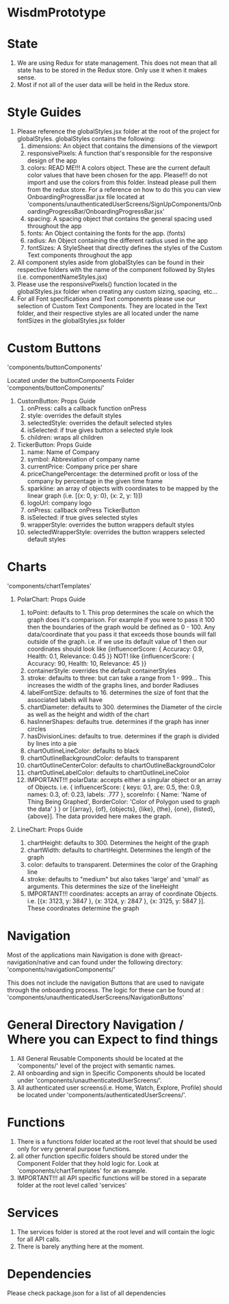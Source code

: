 # WisdmPrototype

# State

1. We are using Redux for state management. This does not mean that all state has to be stored in the Redux store. Only use it when it makes sense.
2. Most if not all of the user data will be held in the Redux store.

# Style Guides

1. Please reference the globalStyles.jsx folder at the root of the project for globalStyles. globalStyles contains the following:
   1. dimensions: An object that contains the dimensions of the viewport
   2. responsivePixels: A function that's responsible for the responsive design of the app
   3. colors: READ ME!!! A colors object. These are the current default color values that have been chosen for the app. Please!!! do not import and use the colors from this folder. Instead please pull them from the redux store. For a reference on how to do this you can view OnboardingProgressBar.jsx file located at 'components/unauthenticatedUserScreens/SignUpComponents/OnboardingProgressBar/OnboardingProgressBar.jsx'
   4. spacing: A spacing object that contains the general spacing used throughout the app
   5. fonts: An Object containing the fonts for the app. (fonts)
   6. radius: An Object containing the different radius used in the app
   7. fontSizes: A StyleSheet that directly defines the styles of the Custom Text components throughout the app
2. All component styles aside from globalStyles can be found in their respective folders with the name of the component followed by Styles (i.e. componentNameStyles.jsx)
3. Please use the responsivePixels() function located in the globalStyles.jsx folder when creating any custom sizing, spacing, etc...
4. For all Font specifications and Text components please use our selection of Custom Text Components. They are located in the Text folder, and their respective styles are all located under the name fontSizes in the globalStyles.jsx folder

# Custom Buttons

'components/buttonComponents'

Located under the buttonComponents Folder 'components/buttonComponents/'

1. CustomButton: Props Guide
   1. onPress: calls a callback function onPress
   2. style: overrides the default styles
   3. selectedStyle: overrides the default selected styles
   4. isSelected: if true gives button a selected style look
   5. children: wraps all children
2. TickerButton: Props Guide
   1. name: Name of Company
   2. symbol: Abbreviation of company name
   3. currentPrice: Company price per share
   4. priceChangePercentage: the determined profit or loss of the company by percentage in the given time frame
   5. sparkline: an array of objects with coordinates to be mapped by the linear graph (i.e. [{x: 0, y: 0}, {x: 2, y: 1}])
   6. logoUrl: company logo
   7. onPress: callback onPress TickerButton
   8. isSelected: if true gives selected styles
   9. wrapperStyle: overrides the button wrappers default styles
   10. selectedWrapperStyle: overrides the button wrappers selected default styles

# Charts

'components/chartTemplates'

1. PolarChart: Props Guide

   1. toPoint: defaults to 1. This prop determines the scale on which the graph does it's comparison. For example if you were to pass it 100 then the boundaries of the graph would be defined as 0 - 100. Any data/coordinate that you pass it that exceeds those bounds will fall outside of the graph. i.e. if we use its default value of 1 then our coordinates should look like {influencerScore: { Accuracy: 0.9, Health: 0.1, Relevance: 0.45 }}
      NOT! like {influencerScore: { Accuracy: 90, Health: 10, Relevance: 45 }}
   2. containerStyle: overrides the default containerStyles
   3. stroke: defaults to three: but can take a range from 1 - 999... This increases the width of the graphs lines, and border Radiuses
   4. labelFontSize: defaults to 16. determines the size of font that the associated labels will have
   5. chartDiameter: defaults to 300. determines the Diameter of the circle as well as the height and width of the chart
   6. hasInnerShapes: defaults true. determines if the graph has inner circles
   7. hasDivisionLines: defaults to true. determines if the graph is divided by lines into a pie
   8. chartOutlineLineColor: defaults to black
   9. chartOutlineBackgroundColor: defaults to transparent
   10. chartOutlineCenterColor: defaults to chartOutlineBackgroundColor
   11. chartOutlineLabelColor: defaults to chartOutlineLineColor
   12. IMPORTANT!!! polarData: accepts either a singular object or an array of Objects. i.e. { influencerScore: { keys: 0.1, are: 0.5, the: 0.9, names: 0.3, of: 0.23, labels: .777 }, scoreInfo: { Name: 'Name of Thing Being Graphed', BorderColor: 'Color of Polygon used to graph the data' } } or [{array}, {of}, {objects}, {like}, {the}, {one}, {listed}, {above}]. The data provided here makes the graph.

2. LineChart: Props Guide
   1. chartHeight: defaults to 300. Determines the height of the graph
   2. chartWidth: defaults to chartHeight. Determines the length of the graph
   3. color: defaults to transparent. Determines the color of the Graphing line
   4. stroke: defaults to "medium" but also takes 'large' and 'small' as arguments. This determines the size of the lineHeight
   5. IMPORTANT!!! coordinates: accepts an array of coordinate Objects. i.e. [{x: 3123, y: 3847 }, {x: 3124, y: 2847 }, {x: 3125, y: 5847 }]. These coordinates determine the graph

# Navigation

Most of the applications main Navigation is done with @react-navigation/native and can found under the following directory: 'components/navigationComponents/'

This does not include the navigation Buttons that are used to navigate through the onboarding process. The logic for these can be found at : 'components/unauthenticatedUserScreens/NavigationButtons'

# General Directory Navigation / Where you can Expect to find things

1. All General Reusable Components should be located at the 'components/' level of the project with semantic names.
2. All onboarding and sign in Specific Components should be located under 'components/unauthenticatedUserScreens/'.
3. All authenticated user screens(i.e. Home, Watch, Explore, Profile) should be located under 'components/authenticatedUserScreens/'.

# Functions

1. There is a functions folder located at the root level that should be used only for very general purpose functions.
2. all other function specific folders should be stored under the Component Folder that they hold logic for. Look at 'components/chartTemplates' for an example.
3. IMPORTANT!!! all API specific functions will be stored in a separate folder at the root level called 'services'

# Services

1. The services folder is stored at the root level and will contain the logic for all API calls.
2. There is barely anything here at the moment.

# Dependencies

Please check package.json for a list of all dependencies
